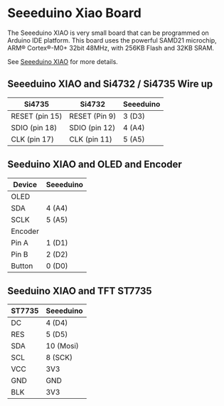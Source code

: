 # Seeeduino Xiao Board


The Seeeduino XIAO  is very small board that can be programmed on Arduino IDE platform. This board uses the powerful SAMD21 microchip, ARM® Cortex®-M0+ 32bit 48MHz, with 256KB Flash and 32KB SRAM.

See [Seeeduino XIAO](https://wiki.seeedstudio.com/Seeeduino-XIAO/) for more details.


## Seeeduino XIAO and Si4732 / Si4735 Wire up

| Si4735         | Si4732        | Seeeduino |
| -------------- | ------------  | ----------|
| RESET (pin 15) | RESET (Pin 9) |    3 (D3) |
| SDIO (pin 18)  | SDIO (pin 12) |    4 (A4) |
| CLK (pin 17)   | CLK (pin 11)  |    5 (A5) |



## Seeduino XIAO and OLED and Encoder

| Device  | Seeeduino |
| --------| ----------|
| OLED    |           |
|   SDA   |    4 (A4) |
|   SCLK  |    5 (A5) |
| Encoder |           |
|   Pin A |    1 (D1) |
|   Pin B |    2 (D2) |
|  Button |    0 (D0) |


## Seeduino XIAO and TFT ST7735

| ST7735  | Seeeduino |
| --------| ----------|
| DC      |   4 (D4)  | 
| RES     |   5 (D5)  |
| SDA     |  10 (Mosi)| 
| SCL     |   8 (SCK) |
| VCC     |  3V3      | 
| GND     |  GND      |
| BLK     |  3V3      |  

 



